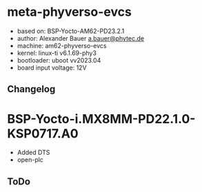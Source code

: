 meta-phyverso-evcs
=============

* based on: BSP-Yocto-AM62-PD23.2.1
* author: Alexander Bauer <a.bauer@phytec.de>
* machine: am62-phyverso-evcs
* kernel: linux-ti v6.1.69-phy3
* bootloader: uboot vv2023.04
* board input voltage: 12V

Changelog
---------

BSP-Yocto-i.MX8MM-PD22.1.0-KSP0717.A0
===================================================
- Added DTS 
- open-plc


ToDo
---------

